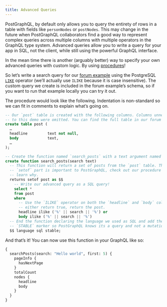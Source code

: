 ```yaml
---
title: Advanced Queries
---
```


PostGraphQL, by default only allows you to query the entirety of rows in a table with fields like `personNodes` or `postNodes`. This may change in the future when PostGraphQL collaborators find a good way to represent complex queries across multiple columns with multiple operators in the GraphQL type system. Advanced queries allow you to write a query for your app in SQL, not the client, while still using the powerful GraphQL interface.

In the mean time there is another (arguably better) way to specify your own advanced queries with custom logic. By using [procedures][]!

So let’s write a search query for our [forum example][] using the PostgreSQL [`LIKE`][] operator (we’ll actually use `ILIKE` because it is case insensitive). The custom query we create is included in the forum example’s schema, so if you want to run that example locally you can try it out.

The procedure would look like the following. Indentation is non-standard so we can fit in comments to explain what’s going on.

```sql
-- Our `post` table is created with the following columns. Columns unnecessary
-- to this demo were omitted. You can find the full table in our forum example.
create table post (
  …
  headline         text not null,
  body             text,
  …
);

-- Create the function named `search_posts` with a text argument named `search`.
create function search_posts(search text)
  -- This function will return a set of posts from the `post` table. The
  -- `setof` part is important to PostGraphQL, check out our procedure docs to
  -- learn why.
  returns setof post as $$
    -- Write our advanced query as a SQL query!
    select *
    from post
    where
      -- Use the `ILIKE` operator on both the `headline` and `body` columns. If
      -- either return true, return the post.
      headline ilike ('%' || search || '%') or
      body ilike ('%' || search || '%')
  -- End the function declaring the language we used as SQL and add the
  -- `STABLE` marker so PostGraphQL knows its a query and not a mutation.
  $$ language sql stable;
```

And that’s it! You can now use this function in your GraphQL like so:

```graphql
{
  searchPosts(search: "Hello world", first: 5) {
    pageInfo {
      hasNextPage
    }
    totalCount
    nodes {
      headline
      body
    }
  }
}
```

[procedures]: ../procedures/
[forum example]: ../../examples/forum/
[`LIKE`]: http://www.postgresql.org/docs/current/static/functions-matching.html
